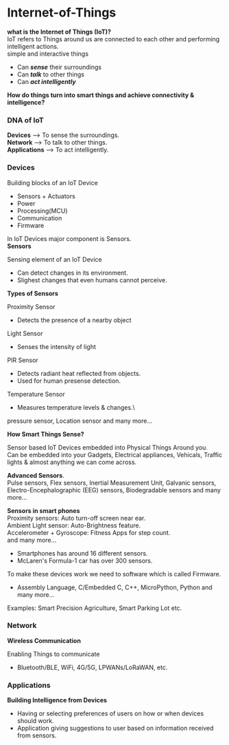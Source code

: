 # Internet-of-Things
**what is the Internet of Things (IoT)?**\
IoT refers to Things around us are connected to each other and performing intelligent actions.\
simple and interactive things
- Can ***sense*** their surroundings
- Can ***talk*** to other things
- Can ***act intelligently***

**How do things turn into smart things and achieve connectivity & intelligence?**
### DNA of IoT
**Devices** --> To sense the surroundings.\
**Network** --> To talk to other things.\
**Applications** --> To act intelligently.

### Devices
Building blocks of an IoT Device
- Sensors + Actuators
- Power
- Processing(MCU)
- Communication
- Firmware

In IoT Devices major component is Sensors.\
**Sensors**

Sensing element of an IoT Device
- Can detect changes in its environment.
- Slighest changes that even humans cannot perceive.

**Types of Sensors**

Proximity Sensor
- Detects the presence of a nearby object

Light Sensor
- Senses the intensity of light

PIR Sensor
- Detects radiant heat reflected from objects.
- Used for human presense detection.

Temperature Sensor
- Measures temperature levels & changes.\

pressure sensor, Location sensor and many more...

**How Smart Things Sense?**

Sensor based IoT Devices embedded into Physical Things Around you.\
Can be embedded into your Gadgets, Electrical appliances, Vehicals, Traffic lights & almost anything we can come across.

**Advanced Sensors**.\
Pulse sensors, Flex sensors, Inertial Measurement Unit, Galvanic sensors, Electro-Encephalographic (EEG) sensors, Biodegradable sensors and many more...

**Sensors in smart phones**\
Proximity sensors: Auto turn-off screen near ear.\
Ambient Light sensor: Auto-Brightness feature.\
Accelerometer + Gyroscope: Fitness Apps for step count.\
and many more...
- Smartphones has around 16 different sensors.
- McLaren's Formula-1 car has over 300 sensors.

To make these devices work we need to software which is called Firmware.
- Assembly Language, C/Embedded C, C++, MicroPython, Python and many more...

Examples: Smart Precision Agriculture, Smart Parking Lot etc.
### Network
**Wireless Communication**

Enabling Things to communicate
- Bluetooth/BLE, WiFi, 4G/5G, LPWANs/LoRaWAN, etc.

### Applications
**Building Intelligence from Devices**
- Having or selecting preferences of users on how or when devices should work.
- Application giving suggestions to user based on information received from sensors.
